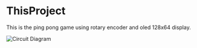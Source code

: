 # ThisProject
This is the ping pong game using rotary encoder and oled 128x64 display.

![Circuit Diagram](img/Circuit.png)